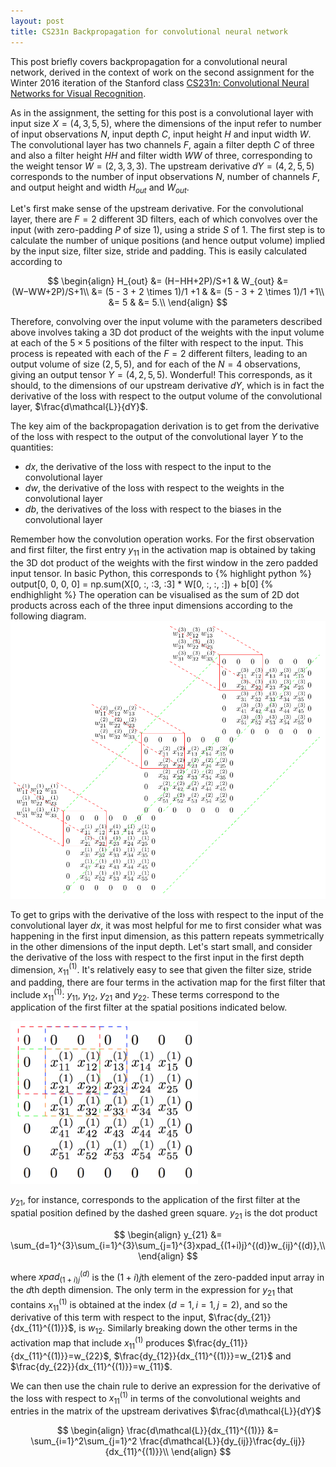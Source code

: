 ```yaml
---
layout: post
title: CS231n Backpropagation for convolutional neural network
---
```

This post briefly covers backpropagation for a convolutional neural network, derived in the context of work on the second assignment for the Winter 2016 iteration of the Stanford class [CS231n: Convolutional Neural Networks for Visual Recognition](http://cs231n.stanford.edu/index.html).

As in the assignment, the setting for this post is a convolutional layer with input size $X = \left(  4,  3,  5,  5\right)$, where the dimensions of the input refer to number of input observations $N$, input depth $C$, input height $H$ and input width $W$. The convolutional layer has two channels $F$, again a filter depth $C$ of three and also a filter height $HH$ and filter width $WW$ of three, corresponding to the weight tensor $W = \left(2, 3, 3, 3\right)$. The upstream derivative $dY = \left(4, 2, 5, 5\right)$ corresponds to the number of input observations $N$, number of channels $F$, and output height and width $H_{out}$ and $W_{out}$.

Let's first make sense of the upstream derivative. For the convolutional layer, there are $F = 2$ different 3D filters, each of which convolves over the input (with zero-padding $P$ of size 1), using a stride  $S$ of 1. The first step is to calculate the number of unique positions (and hence output volume) implied by the input size, filter size, stride and padding. This is easily calculated according to

$$
\begin{align}
H_{out} &= (H−HH+2P)/S+1 & W_{out} &= (W−WW+2P)/S+1\\
&= (5 - 3 + 2 \times 1)/1 +1 & &= (5 - 3 + 2 \times 1)/1 +1\\
&= 5 & &= 5.\\
\end{align}
$$

Therefore, convolving over the input volume with the parameters described above involves taking a 3D dot product of the weights with the input volume at each of the $5 \times 5$ positions of the filter with respect to the input. This process is repeated with each of the $F = 2$ different filters, leading to an output volume of size $\left(2, 5, 5\right)$, and for each of the $N = 4$ observations, giving an output tensor $Y = \left(4, 2, 5, 5\right)$. Wonderful! This corresponds, as it should, to the dimensions of our upstream derivative $dY$, which is in fact the derivative of the loss with respect to the output volume of the convolutional layer, $\frac{d\mathcal{L}}{dY}$. 

The key aim of the backpropagation derivation is to get from the derivative of the loss with respect to the output of the convolutional layer $Y$ to the quantities:
- $dx$, the derivative of the loss with respect to the input to the convolutional layer
- $dw$, the derivative of the loss with respect to the weights in the convolutional layer
- $db$, the derivatives of the loss with respect to the biases in the convolutional layer

Remember how the convolution operation works. For the first observation and first filter, the first entry $y_{11}$ in the activation map is obtained by taking the 3D dot product of the weights with the first window in the zero padded input tensor. In basic Python, this corresponds to
{% highlight python %}
output[0, 0, 0, 0] = np.sum(X[0, :, :3, :3] * W[0, :, :, :]) + b[0]
{% endhighlight %}
The operation can be visualised as the sum of 2D dot products across each of the three input dimensions according to the following diagram.
<img src="/images/3d_dot_index.png" width="700">
<!---![_config.yml]({{ site.baseurl }}/images/convolution1.png)-->
To get to grips with the derivative of the loss with respect to the input of the convolutional layer $dx$, it was most helpful for me to first consider what was happening in the first input dimension, as this pattern repeats symmetrically in the other dimensions of the input depth. Let's start small, and consider the derivative of the loss with respect to the first input in the first depth dimension, $x_{11}^{(1)}$. It's relatively easy to see that given the filter size, stride and padding, there are four terms in the activation map for the first filter that include $x_{11}^{(1)}$: $y_{11}$, $y_{12}$, $y_{21}$ and $y_{22}$. These terms correspond to the application of the first filter at the spatial positions indicated below.

<img src="/images/spatial_positions_dashed.png" width="300">

$y_{21}$, for instance, corresponds to the application of the first filter at the spatial position defined by the dashed green square. $y_{21}$ is the dot product

$$
\begin{align}
y_{21} &= \sum_{d=1}^{3}\sum_{i=1}^{3}\sum_{j=1}^{3}xpad_{(1+i)j}^{(d)}w_{ij}^{(d)},\\
\end{align}
$$

where $xpad_{(1+i)j}^{(d)}$ is the $(1+i)j$th element of the zero-padded input array in the $d$th depth dimension. The only term in the expression for $y_{21}$ that contains $x_{11}^{(1)}$ is obtained at the index $(d=1, i=1, j=2)$, and so the derivative of this term with respect to the input, $\frac{dy_{21}}{dx_{11}^{(1)}}$, is $w_{12}$. Similarly breaking down the other terms in the activation map that include $x_{11}^{(1)}$ produces $\frac{dy_{11}}{dx_{11}^{(1)}}=w_{22}$, $\frac{dy_{12}}{dx_{11}^{(1)}}=w_{21}$ and $\frac{dy_{22}}{dx_{11}^{(1)}}=w_{11}$.

We can then use the chain rule to derive an expression for the derivative of the loss with respect to $x_{11}^{(1)}$ in terms of the convolutional weights and entries in the matrix of the upstream derivatives $\frac{d\mathcal{L}}{dY}$

$$
\begin{align}
\frac{d\mathcal{L}}{dx_{11}^{(1)}} &= \sum_{i=1}^2\sum_{j=1}^2 \frac{d\mathcal{L}}{dy_{ij}}\frac{dy_{ij}}{dx_{11}^{(1)}}\\
\end{align}
$$


